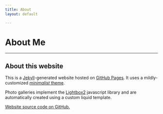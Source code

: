 ```yaml
---
title: About
layout: default

---
```


# About Me

---

## About this website 

This is a [Jekyll](http://www.jekyllrb.com/)-generated website hosted on [GitHub Pages](http://pages.github.com/). It uses a mildly-customized [*minimalist* theme](http://github.com/orderedlist/minimal).

Photo galleries implement the [Lightbox2](http://lokeshdhakar.com/projects/lightbox2/) javascript library and are automatically created using a custom liquid template.

[Website source code on GitHub.](https://github.com/armanbilge/armanbilge.github.io)

